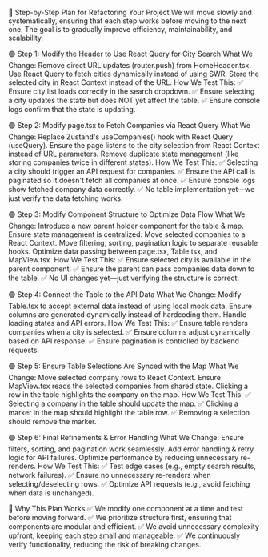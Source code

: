 🔹 Step-by-Step Plan for Refactoring Your Project
We will move slowly and systematically, ensuring that each step works before moving to the next one. The goal is to gradually improve efficiency, maintainability, and scalability.

🟢 Step 1: Modify the Header to Use React Query for City Search
What We Change:
Remove direct URL updates (router.push) from HomeHeader.tsx.
Use React Query to fetch cities dynamically instead of using SWR.
Store the selected city in React Context instead of the URL.
How We Test This:
✅ Ensure city list loads correctly in the search dropdown.
✅ Ensure selecting a city updates the state but does NOT yet affect the table.
✅ Ensure console logs confirm that the state is updating.

🟢 Step 2: Modify page.tsx to Fetch Companies via React Query
What We Change:
Replace Zustand's useCompanies() hook with React Query (useQuery).
Ensure the page listens to the city selection from React Context instead of URL parameters.
Remove duplicate state management (like storing companies twice in different states).
How We Test This:
✅ Selecting a city should trigger an API request for companies.
✅ Ensure the API call is paginated so it doesn't fetch all companies at once.
✅ Ensure console logs show fetched company data correctly.
✅ No table implementation yet—we just verify the data fetching works.

🟢 Step 3: Modify Component Structure to Optimize Data Flow
What We Change:
Introduce a new parent holder component for the table & map.
Ensure state management is centralized:
Move selected companies to a React Context.
Move filtering, sorting, pagination logic to separate reusable hooks.
Optimize data passing between page.tsx, Table.tsx, and MapView.tsx.
How We Test This:
✅ Ensure selected city is available in the parent component.
✅ Ensure the parent can pass companies data down to the table.
✅ No UI changes yet—just verifying the structure is correct.

🟢 Step 4: Connect the Table to the API Data
What We Change:
Modify Table.tsx to accept external data instead of using local mock data.
Ensure columns are generated dynamically instead of hardcoding them.
Handle loading states and API errors.
How We Test This:
✅ Ensure table renders companies when a city is selected.
✅ Ensure columns adjust dynamically based on API response.
✅ Ensure pagination is controlled by backend requests.

🟢 Step 5: Ensure Table Selections Are Synced with the Map
What We Change:
Move selected company rows to React Context.
Ensure MapView.tsx reads the selected companies from shared state.
Clicking a row in the table highlights the company on the map.
How We Test This:
✅ Selecting a company in the table should update the map.
✅ Clicking a marker in the map should highlight the table row.
✅ Removing a selection should remove the marker.

🟢 Step 6: Final Refinements & Error Handling
What We Change:
Ensure filters, sorting, and pagination work seamlessly.
Add error handling & retry logic for API failures.
Optimize performance by reducing unnecessary re-renders.
How We Test This:
✅ Test edge cases (e.g., empty search results, network failures).
✅ Ensure no unnecessary re-renders when selecting/deselecting rows.
✅ Optimize API requests (e.g., avoid fetching when data is unchanged).

🔹 Why This Plan Works
✅ We modify one component at a time and test before moving forward.
✅ We prioritize structure first, ensuring that components are modular and efficient.
✅ We avoid unnecessary complexity upfront, keeping each step small and manageable.
✅ We continuously verify functionality, reducing the risk of breaking changes.
